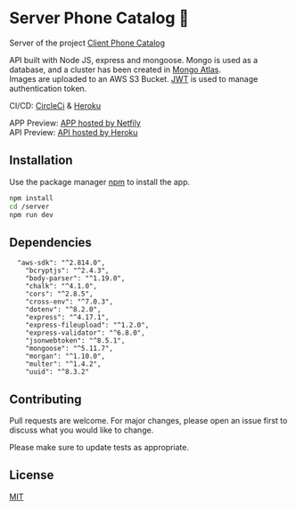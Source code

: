 # Server Phone Catalog :rocket:

Server of the project [Client Phone Catalog](https://github.com/JoniAguero/client_phone_catalog#client-phone-catalog-rocket)

API built with Node JS, express and mongoose. Mongo is used as a database, and a cluster has been created in [Mongo Atlas](https://www.mongodb.com/cloud/atlas).  
Images are uploaded to an AWS S3 Bucket. [JWT](https://jwt.io/) is used to manage authentication token.

CI/CD: [CircleCi](https://circleci.com/) & [Heroku](https://www.heroku.com/what)

APP Preview: [APP hosted by Netfily](https://client-phone-catalog.netlify.app/)  
API Preview: [API hosted by Heroku](https://api-phone-catalog.herokuapp.com/)
## Installation

Use the package manager [npm](https://www.npmjs.com/) to install the app.

```bash
npm install
cd /server
npm run dev
```

## Dependencies

```
  "aws-sdk": "^2.814.0",
    "bcryptjs": "^2.4.3",
    "body-parser": "^1.19.0",
    "chalk": "^4.1.0",
    "cors": "^2.8.5",
    "cross-env": "^7.0.3",
    "dotenv": "^8.2.0",
    "express": "^4.17.1",
    "express-fileupload": "^1.2.0",
    "express-validator": "^6.8.0",
    "jsonwebtoken": "^8.5.1",
    "mongoose": "^5.11.7",
    "morgan": "^1.10.0",
    "multer": "^1.4.2",
    "uuid": "^8.3.2"
```

## Contributing
Pull requests are welcome. For major changes, please open an issue first to discuss what you would like to change.

Please make sure to update tests as appropriate.

## License
[MIT](https://choosealicense.com/licenses/mit/)